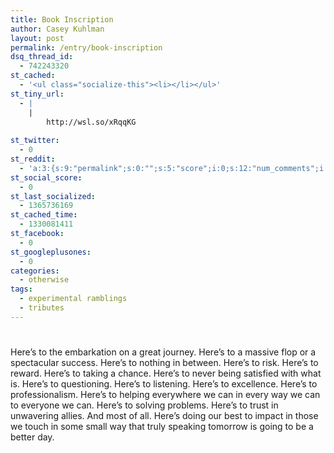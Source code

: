 ```yaml
---
title: Book Inscription
author: Casey Kuhlman
layout: post
permalink: /entry/book-inscription
dsq_thread_id:
  - 742243320
st_cached:
  - '<ul class="socialize-this"><li></li></ul>'
st_tiny_url:
  - |
    |
        http://wsl.so/xRqqKG
        
st_twitter:
  - 0
st_reddit:
  - 'a:3:{s:9:"permalink";s:0:"";s:5:"score";i:0;s:12:"num_comments";i:0;}'
st_social_score:
  - 0
st_last_socialized:
  - 1365736169
st_cached_time:
  - 1330081411
st_facebook:
  - 0
st_googleplusones:
  - 0
categories:
  - otherwise
tags:
  - experimental ramblings
  - tributes
---
```

# 

Here’s to the embarkation on a great journey. Here’s to a massive flop or a spectacular success. Here’s to nothing in between. Here’s to risk. Here’s to reward. Here’s to taking a chance. Here’s to never being satisfied with what is. Here’s to questioning. Here’s to listening. Here’s to excellence. Here’s to professionalism. Here’s to helping everywhere we can in every way we can to everyone we can. Here’s to solving problems. Here’s to trust in unwavering allies. And most of all. Here’s doing our best to impact in those we touch in some small way that truly speaking tomorrow is going to be a better day.